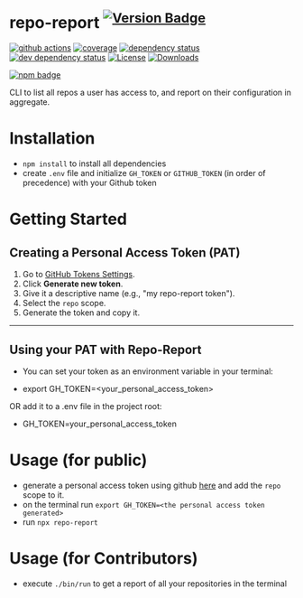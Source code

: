 # repo-report <sup>[![Version Badge][npm-version-svg]][package-url]</sup>

[![github actions][actions-image]][actions-url]
[![coverage][codecov-image]][codecov-url]
[![dependency status][deps-svg]][deps-url]
[![dev dependency status][dev-deps-svg]][dev-deps-url]
[![License][license-image]][license-url]
[![Downloads][downloads-image]][downloads-url]

[![npm badge][npm-badge-png]][package-url]

CLI to list all repos a user has access to, and report on their configuration in aggregate.


# Installation

- `npm install` to install all dependencies
- create `.env` file and initialize `GH_TOKEN` or `GITHUB_TOKEN` (in order of precedence) with your Github token

# Getting Started

## Creating a Personal Access Token (PAT)

1. Go to [GitHub Tokens Settings](https://github.com/settings/tokens).
2. Click **Generate new token**.
3. Give it a descriptive name (e.g., "my repo-report token").
4. Select the `repo` scope.
5. Generate the token and copy it.

---

## Using your PAT with Repo-Report

- You can set your token as an environment variable in your terminal:
  
- export GH_TOKEN=<your_personal_access_token>

OR add it to a .env file in the project root:

- GH_TOKEN=your_personal_access_token


# Usage (for public)

- generate a personal access token using github [here](https://github.com/settings/tokens) and add the `repo` scope to it.
- on the terminal run `export GH_TOKEN=<the personal access token generated>`
- run `npx repo-report`

# Usage (for Contributors)

- execute `./bin/run` to get a report of all your repositories in the terminal

[package-url]: https://npmjs.org/package/repo-report
[npm-version-svg]: https://versionbadg.es/ljharb/repo-report.svg
[deps-svg]: https://david-dm.org/ljharb/repo-report.svg
[deps-url]: https://david-dm.org/ljharb/repo-report
[dev-deps-svg]: https://david-dm.org/ljharb/repo-report/dev-status.svg
[dev-deps-url]: https://david-dm.org/ljharb/repo-report#info=devDependencies
[npm-badge-png]: https://nodei.co/npm/repo-report.png?downloads=true&stars=true
[license-image]: https://img.shields.io/npm/l/repo-report.svg
[license-url]: LICENSE
[downloads-image]: https://img.shields.io/npm/dm/repo-report.svg
[downloads-url]: https://npm-stat.com/charts.html?package=repo-report
[codecov-image]: https://codecov.io/gh/ljharb/repo-report/branch/main/graphs/badge.svg
[codecov-url]: https://app.codecov.io/gh/ljharb/repo-report/
[actions-image]: https://img.shields.io/endpoint?url=https://github-actions-badge-u3jn4tfpocch.runkit.sh/ljharb/repo-report
[actions-url]: https://github.com/ljharb/repo-report/actions
